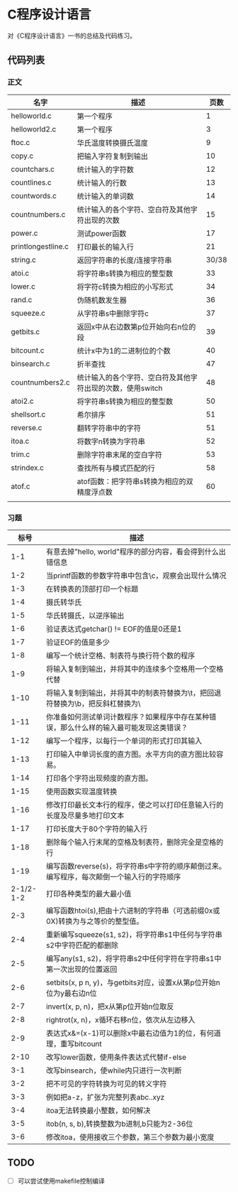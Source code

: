 # C程序设计语言
对《C程序设计语言》一书的总结及代码练习。

## 代码列表
### 正文   
| 名字 | 描述 | 页数 |
|------|-----|------|
| helloworld.c | 第一个程序 | 1 |
| helloworld2.c | 第一个程序 | 3 |
| ftoc.c | 华氏温度转换摄氏温度 | 9 |
| copy.c | 把输入字符复制到输出 | 10 |
| countchars.c | 统计输入的字符数 | 12 |
| countlines.c | 统计输入的行数 | 13 |
| countwords.c | 统计输入的单词数 | 14 |
| countnumbers.c | 统计输入的各个字符、空白符及其他字符出现的次数 | 15 |
| power.c | 测试power函数 | 17 |
| printlongestline.c | 打印最长的输入行 | 21 |
| string.c | 返回字符串的长度/连接字符串 | 30/38 |
| atoi.c | 将字符串s转换为相应的整型数 | 33 |
| lower.c | 将字符c转换为相应的小写形式 | 34 |
| rand.c | 伪随机数发生器 | 36 |
| squeeze.c | 从字符串s中删除字符c | 37 |
| getbits.c | 返回x中从右边数第p位开始向右n位的段 | 39 |
| bitcount.c | 统计x中为1的二进制位的个数 | 40 |
| binsearch.c | 折半查找 | 47 |
| countnumbers2.c | 统计输入的各个字符、空白符及其他字符出现的次数，使用switch | 48 |
| atoi2.c | 将字符串s转换为相应的整型数 | 50 |
| shellsort.c | 希尔排序 | 51 |
| reverse.c | 翻转字符串中的字符 | 51 |
| itoa.c | 将数字n转换为字符串 | 52 |
| trim.c | 删除字符串末尾的空白字符 | 53 |
| strindex.c | 查找所有与模式匹配的行 | 58 |
| atof.c | atof函数：把字符串s转换为相应的双精度浮点数 | 60 |
|  |  |

### 习题
| 标号 | 描述 |
|------|-----|
| 1-1 | 有意去掉"hello, world"程序的部分内容，看会得到什么出错信息 |
| 1-2 | 当printf函数的参数字符串中包含\c，观察会出现什么情况 |
| 1-3 | 在转换表的顶部打印一个标题 |
| 1-4 | 摄氏转华氏 |
| 1-5 | 华氏转摄氏，以逆序输出 |
| 1-6 | 验证表达式getchar() != EOF的值是0还是1 |
| 1-7 | 验证EOF的值是多少 |
| 1-8 | 编写一个统计空格、制表符与换行符个数的程序 |
| 1-9 | 将输入复制到输出，并将其中的连续多个空格用一个空格代替 |
| 1-10 | 将输入复制到输出，并将其中的制表符替换为\t，把回退符替换为\b，把反斜杠替换为\\ |
| 1-11 | 你准备如何测试单词计数程序？如果程序中存在某种错误，那么什么样的输入最可能发现这类错误？ |
| 1-12 | 编写一个程序，以每行一个单词的形式打印其输入 |
| 1-13 | 打印输入中单词长度的直方图。水平方向的直方图比较容易。 |
| 1-14 | 打印各个字符出现频度的直方图。 |
| 1-15 | 使用函数实现温度转换 |
| 1-16 | 修改打印最长文本行的程序，使之可以打印任意输入行的长度及尽量多地打印文本 |
| 1-17 | 打印长度大于80个字符的输入行 |
| 1-18 | 删除每个输入行末尾的空格及制表符，删除完全是空格的行 |
| 1-19 | 编写函数reverse(s)，将字符串s中字符的顺序颠倒过来。编写程序，每次颠倒一个输入行的字符顺序 |
| 2-1/2-1-2 | 打印各种类型的最大最小值 |
| 2-3 | 编写函数htoi(s),把由十六进制的字符串（可选前缀0x或0X)转换为与之等价的整型值。 |
| 2-4 | 重新编写squeeze(s1, s2)，将字符串s1中任何与字符串s2中字符匹配的都删除 |
| 2-5 | 编写any(s1, s2)，将字符串s2中任何字符在字符串s1中第一次出现的位置返回 |
| 2-6 | setbits(x, p n, y)，与getbits对应，设置x从第p位开始n位为y最右边n位 |
| 2-7 | invert(x, p, n)，把x从第p位开始n位取反 |
| 2-8 | rightrot(x, n)，x循环右移n位，依次从左边移入 |
| 2-9 | 表达式x&=(x-1)可以删除x中最右边值为1的位，有何道理，重写bitcount |
| 2-10 | 改写lower函数，使用条件表达式代替if-else |
| 3-1 | 改写binsearch，使while内只进行一次判断 |
| 3-2 | 把不可见的字符转换为可见的转义字符 |
| 3-3 | 例如把a-z，扩张为完整列表abc..xyz |
| 3-4 | itoa无法转换最小整数，如何解决 |
| 3-5 | itob(n, s, b),转换整数为b进制,b只能为2-36位 |
| 3-6 | 修改itoa，使用接收三个参数，第三个参数为最小宽度 |

## TODO
- [ ] 可以尝试使用makefile控制编译
